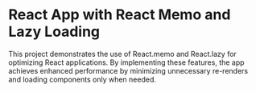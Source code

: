 # React App with React Memo and Lazy Loading

This project demonstrates the use of React.memo and React.lazy for optimizing React applications. By implementing these features, the app achieves enhanced performance by minimizing unnecessary re-renders and loading components only when needed.